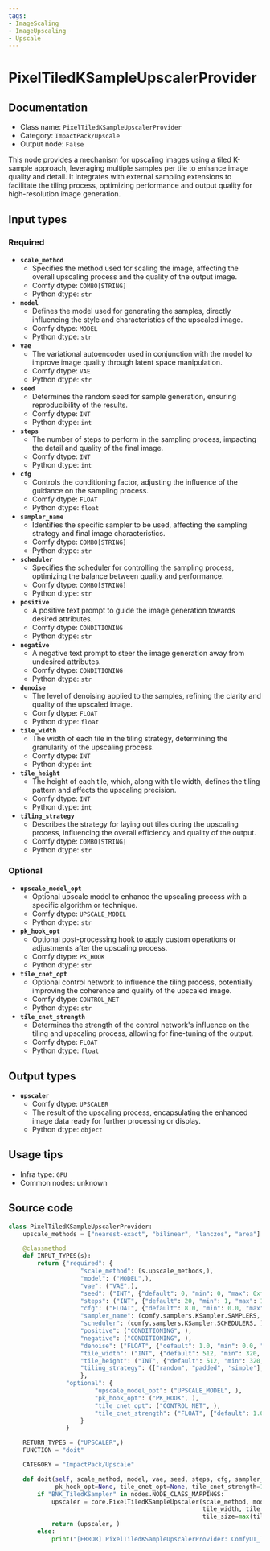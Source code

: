 ```yaml
---
tags:
- ImageScaling
- ImageUpscaling
- Upscale
---
```


# PixelTiledKSampleUpscalerProvider
## Documentation
- Class name: `PixelTiledKSampleUpscalerProvider`
- Category: `ImpactPack/Upscale`
- Output node: `False`

This node provides a mechanism for upscaling images using a tiled K-sample approach, leveraging multiple samples per tile to enhance image quality and detail. It integrates with external sampling extensions to facilitate the tiling process, optimizing performance and output quality for high-resolution image generation.
## Input types
### Required
- **`scale_method`**
    - Specifies the method used for scaling the image, affecting the overall upscaling process and the quality of the output image.
    - Comfy dtype: `COMBO[STRING]`
    - Python dtype: `str`
- **`model`**
    - Defines the model used for generating the samples, directly influencing the style and characteristics of the upscaled image.
    - Comfy dtype: `MODEL`
    - Python dtype: `str`
- **`vae`**
    - The variational autoencoder used in conjunction with the model to improve image quality through latent space manipulation.
    - Comfy dtype: `VAE`
    - Python dtype: `str`
- **`seed`**
    - Determines the random seed for sample generation, ensuring reproducibility of the results.
    - Comfy dtype: `INT`
    - Python dtype: `int`
- **`steps`**
    - The number of steps to perform in the sampling process, impacting the detail and quality of the final image.
    - Comfy dtype: `INT`
    - Python dtype: `int`
- **`cfg`**
    - Controls the conditioning factor, adjusting the influence of the guidance on the sampling process.
    - Comfy dtype: `FLOAT`
    - Python dtype: `float`
- **`sampler_name`**
    - Identifies the specific sampler to be used, affecting the sampling strategy and final image characteristics.
    - Comfy dtype: `COMBO[STRING]`
    - Python dtype: `str`
- **`scheduler`**
    - Specifies the scheduler for controlling the sampling process, optimizing the balance between quality and performance.
    - Comfy dtype: `COMBO[STRING]`
    - Python dtype: `str`
- **`positive`**
    - A positive text prompt to guide the image generation towards desired attributes.
    - Comfy dtype: `CONDITIONING`
    - Python dtype: `str`
- **`negative`**
    - A negative text prompt to steer the image generation away from undesired attributes.
    - Comfy dtype: `CONDITIONING`
    - Python dtype: `str`
- **`denoise`**
    - The level of denoising applied to the samples, refining the clarity and quality of the upscaled image.
    - Comfy dtype: `FLOAT`
    - Python dtype: `float`
- **`tile_width`**
    - The width of each tile in the tiling strategy, determining the granularity of the upscaling process.
    - Comfy dtype: `INT`
    - Python dtype: `int`
- **`tile_height`**
    - The height of each tile, which, along with tile width, defines the tiling pattern and affects the upscaling precision.
    - Comfy dtype: `INT`
    - Python dtype: `int`
- **`tiling_strategy`**
    - Describes the strategy for laying out tiles during the upscaling process, influencing the overall efficiency and quality of the output.
    - Comfy dtype: `COMBO[STRING]`
    - Python dtype: `str`
### Optional
- **`upscale_model_opt`**
    - Optional upscale model to enhance the upscaling process with a specific algorithm or technique.
    - Comfy dtype: `UPSCALE_MODEL`
    - Python dtype: `str`
- **`pk_hook_opt`**
    - Optional post-processing hook to apply custom operations or adjustments after the upscaling process.
    - Comfy dtype: `PK_HOOK`
    - Python dtype: `str`
- **`tile_cnet_opt`**
    - Optional control network to influence the tiling process, potentially improving the coherence and quality of the upscaled image.
    - Comfy dtype: `CONTROL_NET`
    - Python dtype: `str`
- **`tile_cnet_strength`**
    - Determines the strength of the control network's influence on the tiling and upscaling process, allowing for fine-tuning of the output.
    - Comfy dtype: `FLOAT`
    - Python dtype: `float`
## Output types
- **`upscaler`**
    - Comfy dtype: `UPSCALER`
    - The result of the upscaling process, encapsulating the enhanced image data ready for further processing or display.
    - Python dtype: `object`
## Usage tips
- Infra type: `GPU`
- Common nodes: unknown


## Source code
```python
class PixelTiledKSampleUpscalerProvider:
    upscale_methods = ["nearest-exact", "bilinear", "lanczos", "area"]

    @classmethod
    def INPUT_TYPES(s):
        return {"required": {
                    "scale_method": (s.upscale_methods,),
                    "model": ("MODEL",),
                    "vae": ("VAE",),
                    "seed": ("INT", {"default": 0, "min": 0, "max": 0xffffffffffffffff}),
                    "steps": ("INT", {"default": 20, "min": 1, "max": 10000}),
                    "cfg": ("FLOAT", {"default": 8.0, "min": 0.0, "max": 100.0}),
                    "sampler_name": (comfy.samplers.KSampler.SAMPLERS, ),
                    "scheduler": (comfy.samplers.KSampler.SCHEDULERS, ),
                    "positive": ("CONDITIONING", ),
                    "negative": ("CONDITIONING", ),
                    "denoise": ("FLOAT", {"default": 1.0, "min": 0.0, "max": 1.0, "step": 0.01}),
                    "tile_width": ("INT", {"default": 512, "min": 320, "max": MAX_RESOLUTION, "step": 64}),
                    "tile_height": ("INT", {"default": 512, "min": 320, "max": MAX_RESOLUTION, "step": 64}),
                    "tiling_strategy": (["random", "padded", 'simple'], ),
                    },
                "optional": {
                        "upscale_model_opt": ("UPSCALE_MODEL", ),
                        "pk_hook_opt": ("PK_HOOK", ),
                        "tile_cnet_opt": ("CONTROL_NET", ),
                        "tile_cnet_strength": ("FLOAT", {"default": 1.0, "min": 0.0, "max": 1.0, "step": 0.01}),
                    }
                }

    RETURN_TYPES = ("UPSCALER",)
    FUNCTION = "doit"

    CATEGORY = "ImpactPack/Upscale"

    def doit(self, scale_method, model, vae, seed, steps, cfg, sampler_name, scheduler, positive, negative, denoise, tile_width, tile_height, tiling_strategy, upscale_model_opt=None,
             pk_hook_opt=None, tile_cnet_opt=None, tile_cnet_strength=1.0):
        if "BNK_TiledKSampler" in nodes.NODE_CLASS_MAPPINGS:
            upscaler = core.PixelTiledKSampleUpscaler(scale_method, model, vae, seed, steps, cfg, sampler_name, scheduler, positive, negative, denoise,
                                                      tile_width, tile_height, tiling_strategy, upscale_model_opt, pk_hook_opt, tile_cnet_opt,
                                                      tile_size=max(tile_width, tile_height), tile_cnet_strength=tile_cnet_strength)
            return (upscaler, )
        else:
            print("[ERROR] PixelTiledKSampleUpscalerProvider: ComfyUI_TiledKSampler custom node isn't installed. You must install BlenderNeko/ComfyUI_TiledKSampler extension to use this node.")

```
